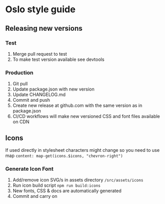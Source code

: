 # Oslo style guide

## Releasing new versions

### Test

1. Merge pull request to test
2. To make test version available see devtools

### Production

1. Git pull
2. Update package.json with new version
3. Update CHANGELOG.md
4. Commit and push
5. Create new release at github.com with the same version as in package.json
6. CI/CD workflows will make new versioned CSS and font files available on CDN

## Icons

If used directly in stylesheet characters might change so you need to use map `content: map-get(icons.$icons, "chevron-right")`

### Generate Icon Font

1. Add/remove icon SVG/s in assets directory `/src/assets/icons`
2. Run icon build script `npm run build:icons`
3. New fonts, CSS & docs are automatically generated
4. Commit and carry on
